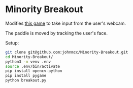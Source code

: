 # Minority Breakout

Modifies [this game](http://programarcadegames.com/python_examples/show_file.php?file=breakout_simple.py) to take input from the user's webcam. 

The paddle is moved by tracking the user's face.

Setup:

```bash
git clone git@github.com:johnmcc/Minority-Breakout.git
cd Minority-Breakout/
python3 -m venv .env
source .env/bin/activate
pip install opencv-python
pip install pygame
python breakout.py
```